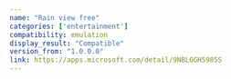 ```yaml
---
name: "Rain view free"
categories: ['entertainment']
compatibility: emulation
display_result: "Compatible"
version_from: "1.0.0.0"
link: https://apps.microsoft.com/detail/9NBLGGH5985S
---
```

